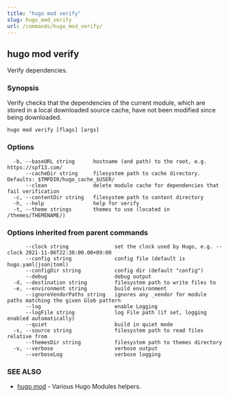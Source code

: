 ```yaml
---
title: "hugo mod verify"
slug: hugo_mod_verify
url: /commands/hugo_mod_verify/
---
```

## hugo mod verify

Verify dependencies.

### Synopsis

Verify checks that the dependencies of the current module, which are stored in a local downloaded source cache, have not been modified since being downloaded.

```
hugo mod verify [flags] [args]
```

### Options

```
  -b, --baseURL string      hostname (and path) to the root, e.g. https://spf13.com/
      --cacheDir string     filesystem path to cache directory. Defaults: $TMPDIR/hugo_cache_$USER/
      --clean               delete module cache for dependencies that fail verification
  -c, --contentDir string   filesystem path to content directory
  -h, --help                help for verify
  -t, --theme strings       themes to use (located in /themes/THEMENAME/)
```

### Options inherited from parent commands

```
      --clock string               set the clock used by Hugo, e.g. --clock 2021-11-06T22:30:00.00+09:00
      --config string              config file (default is hugo.yaml|json|toml)
      --configDir string           config dir (default "config")
      --debug                      debug output
  -d, --destination string         filesystem path to write files to
  -e, --environment string         build environment
      --ignoreVendorPaths string   ignores any _vendor for module paths matching the given Glob pattern
      --log                        enable Logging
      --logFile string             log File path (if set, logging enabled automatically)
      --quiet                      build in quiet mode
  -s, --source string              filesystem path to read files relative from
      --themesDir string           filesystem path to themes directory
  -v, --verbose                    verbose output
      --verboseLog                 verbose logging
```

### SEE ALSO

* [hugo mod](/commands/hugo_mod/)	 - Various Hugo Modules helpers.

